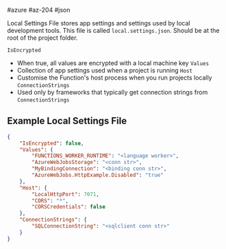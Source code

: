 #azure #az-204 #json 

Local Settings File stores app settings and settings used by local development tools.
This file is called `local.settings.json`.
Should be at the root of the project folder.

`IsEncrypted`
- When true, all values are encrypted with a local machine key
`Values`
- Collection of app settings used when a project is running
`Host`
- Customise the Function's host process when you run projects locally
`ConnectionStrings`
- Used only by frameworks that typically get connection strings from `ConnectionStrings`

## Example Local Settings File
```json
{
	"IsEncrypted": false,
	"Values": {
		"FUNCTIONS_WORKER_RUNTIME": "<language worker>",
		"AzureWebJobsStorage": "<conn str>",
		"MyBindingConnection": "<binding conn str>",
		"AzureWebJobs.HttpExample.Disabled": "true"
	},
	"Host": {
		"LocalHttpPort": 7071,
		"CORS": "*",
		"CORSCredentials": false
	},
	"ConnectionStrings": {
		"SQLConnectionString": "<sqlclient conn str>"
	}
}
```